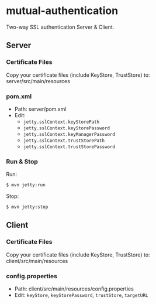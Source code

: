 # mutual-authentication
Two-way SSL authentication Server & Client.

## Server
### Certificate Files
Copy your certificate files (include KeyStore, TrustStore) to: server/src/main/resources

### pom.xml
* Path: server/pom.xml
* Edit:
  * `jetty.sslContext.keyStorePath`
  * `jetty.sslContext.keyStorePassword`
  * `jetty.sslContext.keyManagerPassword`
  * `jetty.sslContext.trustStorePath`
  * `jetty.sslContext.trustStorePassword`

### Run & Stop
Run:

```bash
$ mvn jetty:run
```

Stop:

```bash
$ mvn jetty:stop
```

## Client
### Certificate Files
Copy your certificate files (include KeyStore, TrustStore) to: client/src/main/resources

### config.properties
* Path: client/src/main/resources/config.properties
* Edit: `keyStore`, `keyStorePassword`, `trustStore`, `targetURL`
